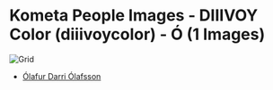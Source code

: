 # Kometa People Images - DIIIVOY Color (diiivoycolor) - Ó (1 Images)
![Grid](grid.jpg)

* [Ólafur Darri Ólafsson](https://raw.githubusercontent.com/kometa-team/People-Images-diiivoycolor/master/Ó/Images/%C3%93lafur%20Darri%20%C3%93lafsson.jpg)